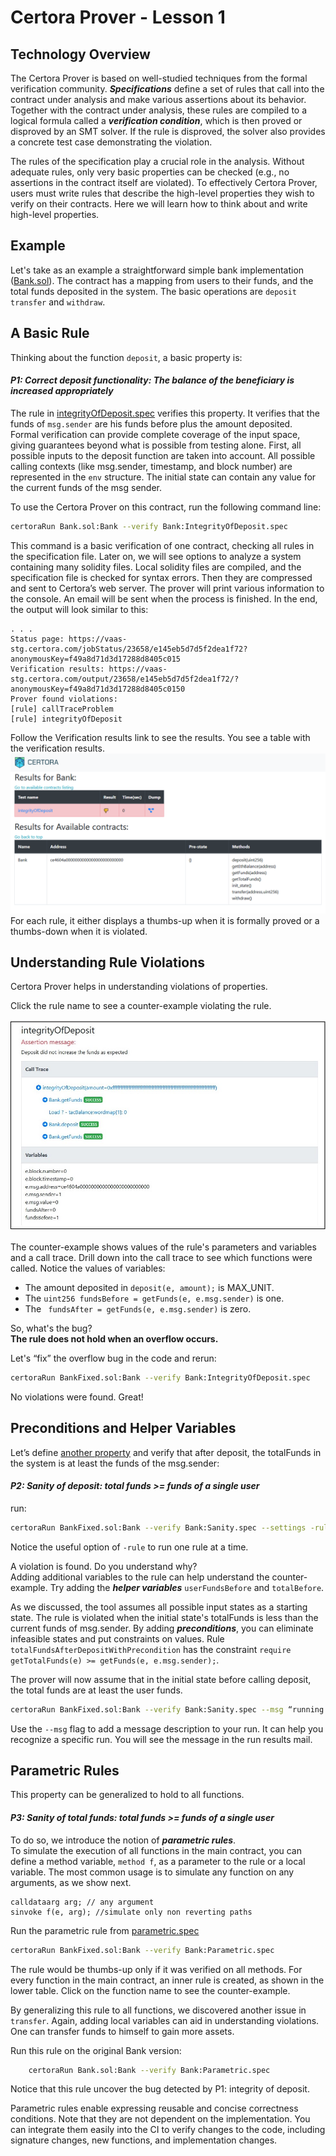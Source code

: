 # Certora Prover - Lesson 1 


## Technology Overview 
The Certora Prover is based on well-studied techniques from the formal verification community. 
***Specifications*** define a set of rules that call into the contract under analysis and make various assertions about its behavior. 
Together with the contract under analysis, these rules are compiled to a logical formula called a ***verification condition***, which is then proved or disproved by an SMT solver. 
If the rule is disproved, the solver also provides a concrete test case demonstrating the violation.

The rules of the specification play a crucial role in the analysis. Without adequate rules, only very basic properties can be checked (e.g., no assertions in the contract itself are violated). 
To effectively Certora Prover, users must write rules that describe the high-level properties they wish to verify on their contracts. 
Here we will learn how to think about and write high-level properties.


## Example

Let's take as an example a straightforward simple bank implementation ([Bank.sol](Bank.sol)).
The contract has a mapping from users to their funds, and the total funds deposited in the system. The basic operations are `deposit` `transfer` and `withdraw`.

## A Basic Rule

Thinking about the function `deposit`, a basic property is:  
  
  #### _***P1: Correct deposit functionality***: The balance of the beneficiary is increased appropriately_  

The rule in [integrityOfDeposit.spec](IntegrityOfDeposit.spec) verifies this property. 
It verifies that the funds of `msg.sender` are his funds before plus the amount deposited.  
Formal verification can provide complete coverage of the input space, giving guarantees beyond what is possible from testing alone.
First, all possible inputs to the deposit function are taken into account.
All possible calling contexts (like msg.sender, timestamp, and block number) are represented in the `env` structure. 
The initial state can contain any value for the current funds of the msg sender.

To use the Certora Prover on this contract, run the following command line:

```sh
certoraRun Bank.sol:Bank --verify Bank:IntegrityOfDeposit.spec
```

This command is a basic verification of one contract, checking all rules in the specification file. 
Later on, we will see options to analyze a system containing many solidity files. 
Local solidity files are compiled, and the specification file is checked for syntax errors. 
Then they are compressed and sent to Certora’s web server.
The prover will print various information to the console. 
An email will be sent when the process is finished.
In the end, the output will look similar to this:
```
. . . 
Status page: https://vaas-stg.certora.com/jobStatus/23658/e145eb5d7d5f2dea1f72?anonymousKey=f49a8d71d3d17288d8405c015
Verification results: https://vaas-stg.certora.com/output/23658/e145eb5d7d5f2dea1f72/?anonymousKey=f49a8d71d3d17288d8405c0150
Prover found violations:
[rule] callTraceProblem
[rule] integrityOfDeposit
```
Follow the Verification results link to see the results.
You see a table with the verification results. ![results](images/results.jpg) 
For each rule, it either displays a thumbs-up when it is formally proved or a thumbs-down when it is violated.

## Understanding Rule Violations

Certora Prover helps in understanding violations of properties. 

Click the rule name to see a counter-example violating the rule.

![counter example](images/callTraceAndVariables.jpg) 

The counter-example shows values of the rule's parameters and variables and a call trace.
Drill down into the call trace to see which functions were called.
Notice the values of variables: 
* The amount deposited in `deposit(e, amount);` is MAX_UNIT.
* The `uint256 fundsBefore = getFunds(e, e.msg.sender)` is one.
* The ` fundsAfter = getFunds(e, e.msg.sender)` is zero. 

So, what's the bug?  
**The rule does not hold when an overflow occurs.**

Let's “fix” the overflow bug in the code and rerun:
```sh 
certoraRun BankFixed.sol:Bank --verify Bank:IntegrityOfDeposit.spec
```


No violations were found. Great!

## Preconditions and Helper Variables

Let’s define [another property](Sanity.spec) and verify that after deposit, the totalFunds in the system is at least the funds of the msg.sender:  
  
 #### _***P2: Sanity of deposit***: total funds >= funds of a single user_
  


run:  
```sh
certoraRun BankFixed.sol:Bank --verify Bank:Sanity.spec --settings -rule=totalFundsAfterDeposit
```

Notice the useful option of `-rule` to run one rule at a time.

A violation is found. 
Do you understand why?  
Adding additional variables to the rule can help understand the counter-example. 
Try adding the ***helper variables*** `userFundsBefore` and `totalBefore`.

As we discussed, the tool assumes all possible input states as a starting state. 
The rule is violated when the initial state's totalFunds is less than the current funds of msg.sender. 
By adding ***preconditions***, you can eliminate infeasible states and put constraints on values. 
Rule `totalFundsAfterDepositWithPrecondition` has the constraint 
`require  getTotalFunds(e) >= getFunds(e, e.msg.sender);`.

The prover will now assume that in the initial state before calling deposit, the total funds are at least the user funds.
```sh
certoraRun BankFixed.sol:Bank --verify Bank:Sanity.spec --msg “running with precondition”
```

Use the `--msg` flag to add a message description to your run. 
It can help you recognize a specific run.
You will see the message in the run results mail.

## Parametric Rules

This property can be generalized to hold to all functions.

 #### _***P3: Sanity of total funds***: total funds >= funds of a single user_

To do so, we introduce the notion of ***parametric rules***.  
To simulate the execution of all functions in the main contract, 
you can define a method variable, `method f`, as a parameter to the rule or a local variable.
The most common usage is to simulate any function on any arguments, as we show next.
```
calldataarg arg; // any argument
sinvoke f(e, arg); //simulate only non reverting paths
```
Run the parametric rule from [parametric.spec](Parametric.spec)
```sh
certoraRun BankFixed.sol:Bank --verify Bank:Parametric.spec
```
The rule would be thumbs-up only if it was verified on all methods. 
For every function in the main contract, an inner rule is created, as shown in the lower table.
Click on the function name to see the counter-example.

By generalizing this rule to all functions, we discovered another issue in `transfer`. 
Again, adding local variables can aid in understanding violations.
One can transfer funds to himself to gain more assets. 

Run this rule on the original Bank version: 
```sh
 	certoraRun Bank.sol:Bank --verify Bank:Parametric.spec
```

Notice that this rule uncover the bug detected by P1: integrity of deposit.

Parametric rules enable expressing reusable and concise correctness conditions. 
Note that they are not dependent on the implementation. 
You can integrate them easily into the CI to verify changes to the code, including signature changes, new functions, and implementation changes. 








